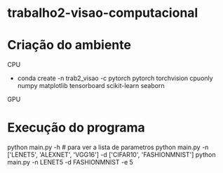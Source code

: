# trabalho2-visao-computacional

# Criação do ambiente

CPU
-  conda create -n trab2_visao -c pytorch pytorch torchvision cpuonly numpy matplotlib tensorboard scikit-learn seaborn

GPU

# Execução do programa

python main.py -h # para ver a lista de parametros
python main.py -n ['LENET5', 'ALEXNET', 'VGG16'] -d ['CIFAR10', 'FASHIONMNIST']
python main.py -n LENET5 -d FASHIONMNIST -e 5

